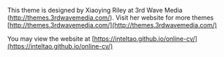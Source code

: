 This theme is designed by Xiaoying Riley at 3rd Wave Media (http://themes.3rdwavemedia.com/). Visit her website for more themes [http://themes.3rdwavemedia.com/](http://themes.3rdwavemedia.com/)

You may view the website at [https://inteltao.github.io/online-cv/](https://inteltao.github.io/online-cv/)
